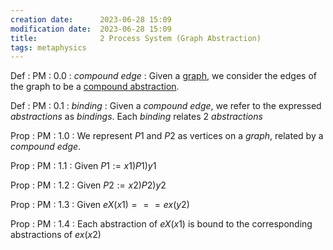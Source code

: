 ```yaml
---
creation date:		2023-06-28 15:09
modification date:	2023-06-28 15:09
title: 				2 Process System (Graph Abstraction)
tags: metaphysics
---
```

Def : PM : 0.0 : $compound\ edge$ : Given a [graph](https://en.wikipedia.org/wiki/Graph_theory), we consider the edges of the graph to be a [compound abstraction](Def-PC-0.1.3-compound_abstraction.md).

Def : PM : 0.1 : $binding$ : Given a $compound\ edge$, we refer to the expressed $abstractions$ as $bindings$. Each $binding$ relates 2 $abstractions$ 

Prop : PM : 1.0 : We represent $P1$ and $P2$ as vertices on a $graph$, related by a $compound\ edge$.

Prop : PM : 1.1 : Given $P1 := x1 ) P1 ) y1$

Prop : PM : 1.2 : Given $P2 := x2 ) P2 ) y2$

Prop : PM : 1.3 : Given $eX(x1) === ex(y2)$ 

Prop : PM : 1.4 : Each abstraction of $eX(x1)$ is bound to the corresponding abstractions of $ex(x2)$
